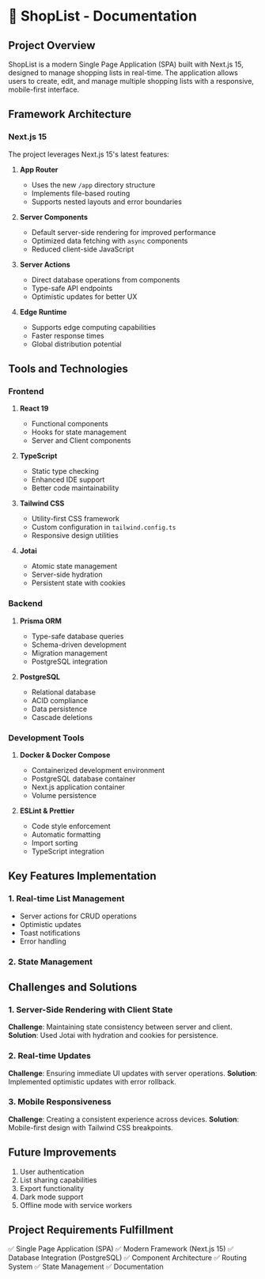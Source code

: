 # 🛒 ShopList - Documentation

## Project Overview

ShopList is a modern Single Page Application (SPA) built with Next.js 15, designed to manage shopping lists in real-time. The application allows users to create, edit, and manage multiple shopping lists with a responsive, mobile-first interface.

## Framework Architecture

### Next.js 15

The project leverages Next.js 15's latest features:

1. **App Router**

   - Uses the new `/app` directory structure
   - Implements file-based routing
   - Supports nested layouts and error boundaries

2. **Server Components**

   - Default server-side rendering for improved performance
   - Optimized data fetching with `async` components
   - Reduced client-side JavaScript

3. **Server Actions**

   - Direct database operations from components
   - Type-safe API endpoints
   - Optimistic updates for better UX

4. **Edge Runtime**
   - Supports edge computing capabilities
   - Faster response times
   - Global distribution potential

## Tools and Technologies

### Frontend

1. **React 19**

   - Functional components
   - Hooks for state management
   - Server and Client components

2. **TypeScript**

   - Static type checking
   - Enhanced IDE support
   - Better code maintainability

3. **Tailwind CSS**

   - Utility-first CSS framework
   - Custom configuration in `tailwind.config.ts`
   - Responsive design utilities

4. **Jotai**
   - Atomic state management
   - Server-side hydration
   - Persistent state with cookies

### Backend

1. **Prisma ORM**

   - Type-safe database queries
   - Schema-driven development
   - Migration management
   - PostgreSQL integration

2. **PostgreSQL**
   - Relational database
   - ACID compliance
   - Data persistence
   - Cascade deletions

### Development Tools

1. **Docker & Docker Compose**

   - Containerized development environment
   - PostgreSQL database container
   - Next.js application container
   - Volume persistence

2. **ESLint & Prettier**
   - Code style enforcement
   - Automatic formatting
   - Import sorting
   - TypeScript integration

## Key Features Implementation

### 1. Real-time List Management

- Server actions for CRUD operations
- Optimistic updates
- Toast notifications
- Error handling

### 2. State Management

## Challenges and Solutions

### 1. Server-Side Rendering with Client State

**Challenge**: Maintaining state consistency between server and client.
**Solution**: Used Jotai with hydration and cookies for persistence.

### 2. Real-time Updates

**Challenge**: Ensuring immediate UI updates with server operations.
**Solution**: Implemented optimistic updates with error rollback.

### 3. Mobile Responsiveness

**Challenge**: Creating a consistent experience across devices.
**Solution**: Mobile-first design with Tailwind CSS breakpoints.

## Future Improvements

1. User authentication
2. List sharing capabilities
3. Export functionality
4. Dark mode support
5. Offline mode with service workers

## Project Requirements Fulfillment

✅ Single Page Application (SPA)
✅ Modern Framework (Next.js 15)
✅ Database Integration (PostgreSQL)
✅ Component Architecture
✅ Routing System
✅ State Management
✅ Documentation
